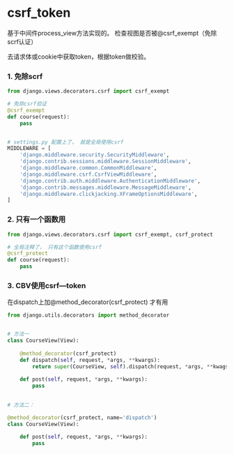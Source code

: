 # csrf_token

基于中间件process_view方法实现的。 检查视图是否被@csrf_exempt（免除scrf认证）

去请求体或cookie中获取token，根据token做校验。

### 1. 免除scrf

```python
from django.views.decorators.csrf import csrf_exempt

# 免除csrf验证
@csrf_exempt   
def course(request):
    pass


# settings.py 配置上了， 就是全局使用csrf
MIDDLEWARE = [
    'django.middleware.security.SecurityMiddleware',
    'django.contrib.sessions.middleware.SessionMiddleware',
    'django.middleware.common.CommonMiddleware',
    'django.middleware.csrf.CsrfViewMiddleware',
    'django.contrib.auth.middleware.AuthenticationMiddleware',
    'django.contrib.messages.middleware.MessageMiddleware',
    'django.middleware.clickjacking.XFrameOptionsMiddleware',
]
```

### 2. 只有一个函数用

``` python
from django.views.decorators.csrf import csrf_exempt, csrf_protect

# 全局注释了， 只有这个函数使用csrf
@csrf_protect
def course(request):
    pass
```



### 3. CBV使用csrf—token

在dispatch上加@method_decorator(csrf_protect) 才有用

``` python
from django.utils.decorators import method_decorator


# 方法一
class CourseView(View):
     
    @method_decorator(csrf_protect)
    def dispatch(self, request, *args, **kwargs):
        return super(CourseView, self).dispatch(request, *args, **kwags)
    
    def post(self, request, *args, **kwargs):
        pass

    
# 方法二：

@method_decorator(csrf_protect, name='dispatch')
class CourseView(View):
     
    def post(self, request, *args, **kwargs):
        pass


```

